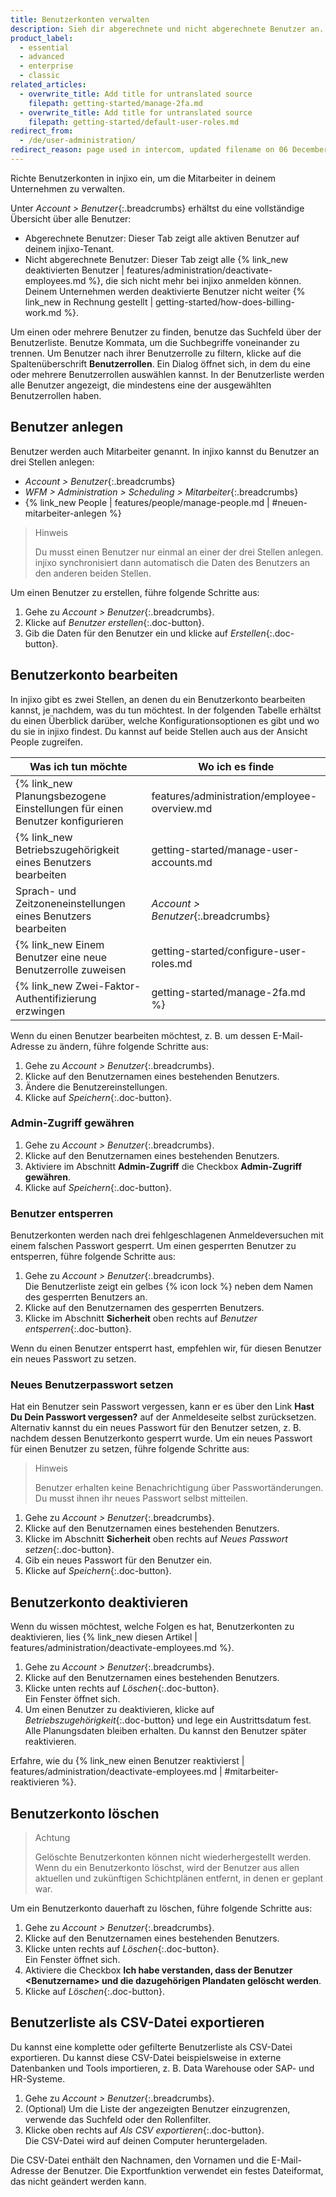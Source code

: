 ```yaml
---
title: Benutzerkonten verwalten
description: Sieh dir abgerechnete und nicht abgerechnete Benutzer an. Erstelle, bearbeite und lösche Benutzer. Verwalte den Benutzerzugriff über Benutzerrollen.
product_label:
  - essential
  - advanced
  - enterprise
  - classic
related_articles:
  - overwrite_title: Add title for untranslated source
    filepath: getting-started/manage-2fa.md
  - overwrite_title: Add title for untranslated source
    filepath: getting-started/default-user-roles.md
redirect_from:
  - /de/user-administration/
redirect_reason: page used in intercom, updated filename on 06 December 2022
---
```


Richte Benutzerkonten in injixo ein, um die Mitarbeiter in deinem Unternehmen zu verwalten. 

Unter _Account > Benutzer_{:.breadcrumbs} erhältst du eine vollständige Übersicht über alle Benutzer:
- Abgerechnete Benutzer: Dieser Tab zeigt alle aktiven Benutzer auf deinem injixo-Tenant.
- Nicht abgerechnete Benutzer: Dieser Tab zeigt alle {% link_new deaktivierten Benutzer | features/administration/deactivate-employees.md %}, die sich nicht mehr bei injixo anmelden können. Deinem Unternehmen werden deaktivierte Benutzer nicht weiter {% link_new in Rechnung gestellt | getting-started/how-does-billing-work.md %}.

Um einen oder mehrere Benutzer zu finden, benutze das Suchfeld über der Benutzerliste. Benutze Kommata, um die Suchbegriffe voneinander zu trennen.
Um Benutzer nach ihrer Benutzerrolle zu filtern, klicke auf die Spaltenüberschrift **Benutzerrollen**. Ein Dialog öffnet sich, in dem du eine oder mehrere Benutzerrollen auswählen kannst. In der Benutzerliste werden alle Benutzer angezeigt, die mindestens eine der ausgewählten Benutzerrollen haben.

## Benutzer anlegen

Benutzer werden auch Mitarbeiter genannt. In injixo kannst du Benutzer an drei Stellen anlegen:
- _Account > Benutzer_{:.breadcrumbs}
- _WFM > Administration > Scheduling > Mitarbeiter_{:.breadcrumbs}
- {% link_new People | features/people/manage-people.md | #neuen-mitarbeiter-anlegen %}

> Hinweis
> 
> Du musst einen Benutzer nur einmal an einer der drei Stellen anlegen. injixo synchronisiert dann automatisch die Daten des Benutzers an den anderen beiden Stellen.

Um einen Benutzer zu erstellen, führe folgende Schritte aus:

1. Gehe zu _Account > Benutzer_{:.breadcrumbs}.
2. Klicke auf _Benutzer erstellen_{:.doc-button}.
3. Gib die Daten für den Benutzer ein und klicke auf _Erstellen_{:.doc-button}.

## Benutzerkonto bearbeiten

In injixo gibt es zwei Stellen, an denen du ein Benutzerkonto bearbeiten kannst, je nachdem, was du tun möchtest. In der folgenden Tabelle erhältst du einen Überblick darüber, welche Konfigurationsoptionen es gibt und wo du sie in injixo findest. Du kannst auf beide Stellen auch aus der Ansicht People zugreifen.

| Was ich tun möchte                                          | Wo ich es finde                                                                             |
| -------------------------------------------------- | ------------------------------------------------------------------------------------- |
| {% link_new Planungsbezogene Einstellungen für einen Benutzer konfigurieren | features/administration/employee-overview.md | #übersicht-über-die-mitarbeitereinstellungen %} (z.&nbsp;B. Aktivitäten zuweisen, Qualifikationsstufen hinzufügen, Verfügbarkeiten festlegen) | _WFM > Administration > Scheduling > Mitarbeiter_{:.breadcrumbs} |
| {% link_new Betriebszugehörigkeit eines Benutzers bearbeiten | getting-started/manage-user-accounts.md | #benutzerkonto-deaktivieren %}       | _WFM > Administration > Scheduling > Mitarbeiter_{:.breadcrumbs} |   
| Sprach- und Zeitzoneneinstellungen eines Benutzers bearbeiten | _Account > Benutzer_{:.breadcrumbs} |
| {% link_new Einem Benutzer eine neue Benutzerrolle zuweisen | getting-started/configure-user-roles.md | #benutzerrolle-einem-benutzer-zuweisen %} | _Account > Benutzer_{:.breadcrumbs} |
| {% link_new Zwei-Faktor-Authentifizierung erzwingen | getting-started/manage-2fa.md %}   | _Account > Benutzer_{:.breadcrumbs} |

Wenn du einen Benutzer bearbeiten möchtest, z.&nbsp;B. um dessen E-Mail-Adresse zu ändern, führe folgende Schritte aus:

1. Gehe zu _Account > Benutzer_{:.breadcrumbs}.
2. Klicke auf den Benutzernamen eines bestehenden Benutzers.
3. Ändere die Benutzereinstellungen.
4. Klicke auf _Speichern_{:.doc-button}.

### Admin-Zugriff gewähren

1. Gehe zu _Account > Benutzer_{:.breadcrumbs}.
2. Klicke auf den Benutzernamen eines bestehenden Benutzers.
3. Aktiviere im Abschnitt **Admin-Zugriff** die Checkbox **Admin-Zugriff gewähren**.
4. Klicke auf _Speichern_{:.doc-button}.

### Benutzer entsperren

Benutzerkonten werden nach drei fehlgeschlagenen Anmeldeversuchen mit einem falschen Passwort gesperrt. Um einen gesperrten Benutzer zu entsperren, führe folgende Schritte aus:

1. Gehe zu _Account > Benutzer_{:.breadcrumbs}.<br>
Die Benutzerliste zeigt ein gelbes {% icon lock %} neben dem Namen des gesperrten Benutzers an.
2. Klicke auf den Benutzernamen des gesperrten Benutzers.
3. Klicke im Abschnitt **Sicherheit** oben rechts auf _Benutzer entsperren_{:.doc-button}.

Wenn du einen Benutzer entsperrt hast, empfehlen wir, für diesen Benutzer ein neues Passwort zu setzen. 

### Neues Benutzerpasswort setzen

Hat ein Benutzer sein Passwort vergessen, kann er es über den Link **Hast Du Dein Passwort vergessen?** auf der Anmeldeseite selbst zurücksetzen. Alternativ kannst du ein neues Passwort für den Benutzer setzen, z.&nbsp;B. nachdem dessen Benutzerkonto gesperrt wurde.
Um ein neues Passwort für einen Benutzer zu setzen, führe folgende Schritte aus:

> Hinweis
>
> Benutzer erhalten keine Benachrichtigung über Passwortänderungen. Du musst ihnen ihr neues Passwort selbst mitteilen.

1. Gehe zu _Account > Benutzer_{:.breadcrumbs}.
2. Klicke auf den Benutzernamen eines bestehenden Benutzers.
3. Klicke im Abschnitt **Sicherheit** oben rechts auf _Neues Passwort setzen_{:.doc-button}.
4. Gib ein neues Passwort für den Benutzer ein.
5. Klicke auf _Speichern_{:.doc-button}.



## Benutzerkonto deaktivieren

Wenn du wissen möchtest, welche Folgen es hat, Benutzerkonten zu deaktivieren, lies {% link_new diesen Artikel | features/administration/deactivate-employees.md %}.

1. Gehe zu _Account > Benutzer_{:.breadcrumbs}.
2. Klicke auf den Benutzernamen eines bestehenden Benutzers.
3. Klicke unten rechts auf _Löschen_{:.doc-button}.  
   Ein Fenster öffnet sich.
4. Um einen Benutzer zu deaktivieren, klicke auf _Betriebszugehörigkeit_{:.doc-button} und lege ein Austrittsdatum fest. Alle Planungsdaten bleiben erhalten. Du kannst den Benutzer später reaktivieren.

Erfahre, wie du {% link_new einen Benutzer reaktivierst | features/administration/deactivate-employees.md | #mitarbeiter-reaktivieren %}.

## Benutzerkonto löschen

> Achtung
>
> Gelöschte Benutzerkonten können nicht wiederhergestellt werden. Wenn du ein Benutzerkonto löschst, wird der Benutzer aus allen aktuellen und zukünftigen Schichtplänen entfernt, in denen er geplant war.

Um ein Benutzerkonto dauerhaft zu löschen, führe folgende Schritte aus:

1. Gehe zu _Account > Benutzer_{:.breadcrumbs}.
2. Klicke auf den Benutzernamen eines bestehenden Benutzers.
3. Klicke unten rechts auf _Löschen_{:.doc-button}.  
   Ein Fenster öffnet sich.
4. Aktiviere die Checkbox **Ich habe verstanden, dass der Benutzer \<Benutzername\> und die dazugehörigen Plandaten gelöscht werden**.
5. Klicke auf _Löschen_{:.doc-button}. 

## Benutzerliste als CSV-Datei exportieren

Du kannst eine komplette oder gefilterte Benutzerliste als CSV-Datei exportieren. Du kannst diese CSV-Datei beispielsweise in externe Datenbanken und Tools importieren, z.&nbsp;B. Data Warehouse oder SAP- und HR-Systeme.

1. Gehe zu _Account > Benutzer_{:.breadcrumbs}.
2. (Optional) Um die Liste der angezeigten Benutzer einzugrenzen, verwende das Suchfeld oder den Rollenfilter.
3. Klicke oben rechts auf _Als CSV exportieren_{:.doc-button}.  
   Die CSV-Datei wird auf deinen Computer heruntergeladen.

Die CSV-Datei enthält den Nachnamen, den Vornamen und die E-Mail-Adresse der Benutzer. Die Exportfunktion verwendet ein festes Dateiformat, das nicht geändert werden kann.

